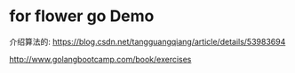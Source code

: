 # for flower go Demo


介绍算法的:
https://blog.csdn.net/tangguangqiang/article/details/53983694


http://www.golangbootcamp.com/book/exercises